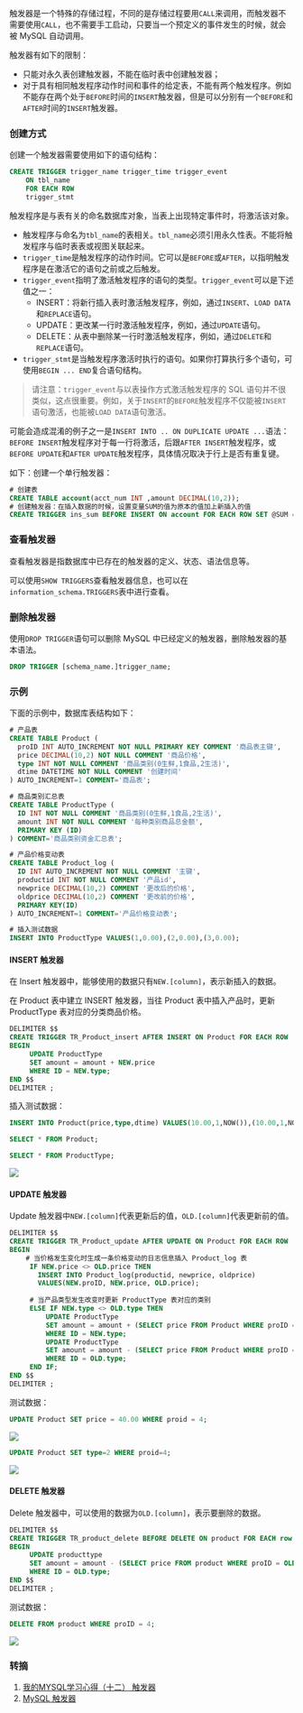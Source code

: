 触发器是一个特殊的存储过程，不同的是存储过程要用`CALL`来调用，而触发器不需要使用`CALL`，也不需要手工启动，只要当一个预定义的事件发生的时候，就会被 MySQL 自动调用。

触发器有如下的限制：

* 只能对永久表创建触发器，不能在临时表中创建触发器；
* 对于具有相同触发程序动作时间和事件的给定表，不能有两个触发程序。例如不能存在两个处于`BEFORE`时间的`INSERT`触发器，但是可以分别有一个`BEFORE`和`AFTER`时间的`INSERT`触发器。


### 创建方式
创建一个触发器需要使用如下的语句结构：

```sql
CREATE TRIGGER trigger_name trigger_time trigger_event
    ON tbl_name
    FOR EACH ROW 
    trigger_stmt
```

触发程序是与表有关的命名数据库对象，当表上出现特定事件时，将激活该对象。

* 触发程序与命名为`tbl_name`的表相关。`tbl_name`必须引用永久性表。不能将触发程序与临时表表或视图关联起来。
* `trigger_time`是触发程序的动作时间。它可以是`BEFORE`或`AFTER`，以指明触发程序是在激活它的语句之前或之后触发。
* `trigger_event`指明了激活触发程序的语句的类型。`trigger_event`可以是下述值之一：
    * INSERT：将新行插入表时激活触发程序，例如，通过`INSERT`、`LOAD DATA`和`REPLACE`语句。
    * UPDATE：更改某一行时激活触发程序，例如，通过`UPDATE`语句。
    * DELETE：从表中删除某一行时激活触发程序，例如，通过`DELETE`和`REPLACE`语句。
* `trigger_stmt`是当触发程序激活时执行的语句。如果你打算执行多个语句，可使用`BEGIN ... END`复合语句结构。

> 请注意：`trigger_event`与以表操作方式激活触发程序的 SQL 语句并不很类似，这点很重要。例如，关于`INSERT`的`BEFORE`触发程序不仅能被`INSERT`语句激活，也能被`LOAD DATA`语句激活。

可能会造成混淆的例子之一是`INSERT INTO .. ON DUPLICATE UPDATE ...`语法：`BEFORE INSERT`触发程序对于每一行将激活，后跟`AFTER INSERT`触发程序，或`BEFORE UPDATE`和`AFTER UPDATE`触发程序，具体情况取决于行上是否有重复键。

如下：创建一个单行触发器：


```sql
# 创建表
CREATE TABLE account(acct_num INT ,amount DECIMAL(10,2));
# 创建触发器：在插入数据的时候，设置变量SUM的值为原本的值加上新插入的值
CREATE TRIGGER ins_sum BEFORE INSERT ON account FOR EACH ROW SET @SUM = @SUM + NEW.amount;
```

### 查看触发器
查看触发器是指数据库中已存在的触发器的定义、状态、语法信息等。

可以使用`SHOW TRIGGERS`查看触发器信息，也可以在`information_schema.TRIGGERS`表中进行查看。

### 删除触发器
使用`DROP TRIGGER`语句可以删除 MySQL 中已经定义的触发器，删除触发器的基本语法。

```sql
DROP TRIGGER [schema_name.]trigger_name;
```

### 示例
下面的示例中，数据库表结构如下：

```sql
# 产品表
CREATE TABLE Product (
  proID INT AUTO_INCREMENT NOT NULL PRIMARY KEY COMMENT '商品表主键',
  price DECIMAL(10,2) NOT NULL COMMENT '商品价格',
  type INT NOT NULL COMMENT '商品类别(0生鲜,1食品,2生活)',
  dtime DATETIME NOT NULL COMMENT '创建时间'
) AUTO_INCREMENT=1 COMMENT='商品表';

# 商品类别汇总表
CREATE TABLE ProductType (
  ID INT NOT NULL COMMENT '商品类别(0生鲜,1食品,2生活)',
  amount INT NOT NULL COMMENT '每种类别商品总金额',
  PRIMARY KEY (ID)
) COMMENT='商品类别资金汇总表';

# 产品价格变动表
CREATE TABLE Product_log (
  ID INT AUTO_INCREMENT NOT NULL COMMENT '主键',
  productid INT NOT NULL COMMENT '产品id',
  newprice DECIMAL(10,2) COMMENT '更改后的价格',
  oldprice DECIMAL(10,2) COMMENT '更改前的价格',
  PRIMARY KEY(ID)
) AUTO_INCREMENT=1 COMMENT='产品价格变动表';

# 插入测试数据
INSERT INTO ProductType VALUES(1,0.00),(2,0.00),(3,0.00);
```

#### INSERT 触发器
在 Insert 触发器中，能够使用的数据只有`NEW.[column]`，表示新插入的数据。

在 Product 表中建立 INSERT 触发器，当往 Product 表中插入产品时，更新 ProductType 表对应的分类商品价格。

```sql
DELIMITER $$
CREATE TRIGGER TR_Product_insert AFTER INSERT ON Product FOR EACH ROW
BEGIN
     UPDATE ProductType
     SET amount = amount + NEW.price
     WHERE ID = NEW.type;
END $$
DELIMITER ;
```

插入测试数据：

```sql
INSERT INTO Product(price,type,dtime) VALUES(10.00,1,NOW()),(10.00,1,NOW()),(10.00,2,NOW()),(10.00,3,NOW());

SELECT * FROM Product;

SELECT * FROM ProductType;
```

<img src="http://7xkt52.com1.z0.glb.clouddn.com/markdown/1478148268985.png" />

#### UPDATE 触发器
Update 触发器中`NEW.[column]`代表更新后的值，`OLD.[column]`代表更新前的值。

```sql
DELIMITER $$
CREATE TRIGGER TR_Product_update AFTER UPDATE ON Product FOR EACH ROW
BEGIN
    # 当价格发生变化时生成一条价格变动的日志信息插入 Product_log 表
	 IF NEW.price <> OLD.price THEN 
	   INSERT INTO Product_log(productid, newprice, oldprice)
	   VALUES(NEW.proID, NEW.price, OLD.price);
	   
	 # 当产品类型发生改变时更新 ProductType 表对应的类别 
	 ELSE IF NEW.type <> OLD.type THEN
		 UPDATE ProductType
		 SET amount = amount + (SELECT price FROM Product WHERE proID = NEW.proid)
		 WHERE ID = NEW.type;
		 UPDATE ProductType
		 SET amount = amount - (SELECT price FROM Product WHERE proID = NEW.proid)
		 WHERE ID = OLD.type;
	 END IF;
END $$  
DELIMITER ;
```

测试数据：

```sql
UPDATE Product SET price = 40.00 WHERE proid = 4;
```

<img src="http://7xkt52.com1.z0.glb.clouddn.com/markdown/1478148575182.png" />


```sql
UPDATE Product SET type=2 WHERE proid=4;
```

<img src="http://7xkt52.com1.z0.glb.clouddn.com/markdown/1478148600198.png" />

#### DELETE 触发器
Delete 触发器中，可以使用的数据为`OLD.[column]`，表示要删除的数据。

```sql
DELIMITER $$
CREATE TRIGGER TR_product_delete BEFORE DELETE ON product FOR EACH row
BEGIN
     UPDATE producttype
     SET amount = amount - (SELECT price FROM product WHERE proID = OLD.proID)
     WHERE ID = OLD.type;
END $$
DELIMITER ;
```

测试数据：


```sql
DELETE FROM product WHERE proID = 4;
```

<img src="http://7xkt52.com1.z0.glb.clouddn.com/markdown/1478148725664.png" />


### 转摘
1. [我的MYSQL学习心得（十二） 触发器](http://www.cnblogs.com/lyhabc/p/3802704.html)
2. [MySQL 触发器](http://www.cnblogs.com/chenmh/p/4978153.html)

